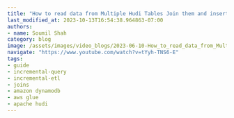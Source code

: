 ```yaml
---
title: "How to read data from Multiple Hudi Tables Join them and insert into DynamoDB with AWS Glue"
last_modified_at: 2023-10-13T16:54:38.964863-07:00
authors:
- name: Soumil Shah
category: blog
image: /assets/images/video_blogs/2023-06-10-How_to_read_data_from_Multiple_Hudi_Tables_Join_them_and_insert_into_DynamoDB_with_AWS_Glue.png
navigate: "https://www.youtube.com/watch?v=tYyh-TNS6-E"
tags:
- guide
- incremental-query
- incremental-etl
- joins
- amazon dynamodb
- aws glue
- apache hudi
---
```

